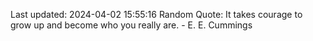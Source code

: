 Last updated: 2024-04-02 15:55:16
Random Quote: It takes courage to grow up and become who you really are. - E. E. Cummings